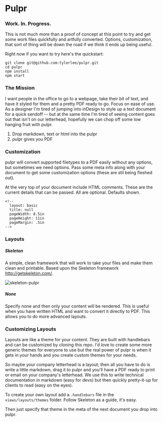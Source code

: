 # Pulpr

### Work. In. Progress.
This is not much more than a proof of concept at this point to try and get some work files quickfully and artfully converted. Options, customization, that sort of thing will be down the road if we think it ends up being useful. 

Right now if you want to try here's the quickstart:

````
git clone git@github.com:tylerlee/pulpr.git
cd pulpr
npm install
npm start
````

### The Mission

I want people in the office to go to a webpage, take their bit of text, and have it styled for them and a pretty PDF ready to go. Focus on ease of use. As a designer I'm tired of jumping into inDesign to style up a text document for a quick sendoff -- but at the same time I'm tired of seeing content goes out that isn't on our letterhead, hopefully we can chop off some low hanging fruit with pulpr.

1. Drop markdown, text or html into the pulpr
2. pulpr gives you PDF

### Customization

pulpr will convert supported filetypes to a PDF easily without any options, but sometimes we need options. Pass some meta info along with your document to get some customization options (these are stil being fleshed out).

At the very top of your document include HTML comments. These are the current details that can be passed. All are optional. Defaults shown.

````
<!-- 
  layout: basic
  title: null
  pageWidth: 8.5in
  pageHeight: 11in
  pageMargin: .5in
-->
````

### Layouts

##### Skeleton 
  A simple, clean framework that will work to take your files and make them clean and printable. Based upon the Skeleton framework http://getskeleton.com/.

  ![skeleton-pulpr](http://cl.ly/image/2X3g1S2T3S1K/pulpr.png)
  
##### None
  Specify none and then only your content will be rendered. This is useful when you have written HTML and want to convert it directly to PDF. This allows you to do more advanced layouts.

### Customizing Layouts

Layouts are like a theme for your content. They are built with handlebars and can be customized by cloning this repo. I'd love to create some more generic themes for everyone to use but the real power of pulpr is when it gets in your hands and you create custom themes for your needs.

So maybe your company letterhead is a layout; then all you have to do is write a little markdown, drag it to pulpr and you'll have a PDF ready to print or email on your company's letterhead. We use this to write technical documentation in markdown (easy for devs) but then quickly pretty-it-up for clients to read (easy on the eyes). 

To create your own layout add a ````.handlebars```` file in the ````views/layouts/themes```` folder. Follow Skeleton as a guide, it's easy. 

Then just specify that theme in the meta of the next document you drop into pulpr.

